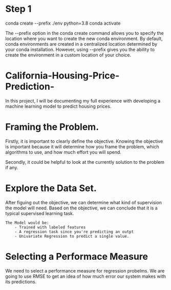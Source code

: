 # Step 1 

conda create --prefix ./env python=3.8 
conda activate 

The --prefix option in the conda create command allows you to specify the location where you want to create the new conda environment. By default, conda environments are created in a centralized location determined by your conda installation. However, using --prefix gives you the ability to create the environment in a custom location of your choice.


# California-Housing-Price-Prediction-
In this project, I will be documenting my full experience with developing a machine learning model to predict housing prices.  

# Framing the Problem. 
Firstly, it is important to clearly define the objective. Knowing the objective is important because it will determine how you frame the problem, which algorithms to use, and how much effort you will spend. 

Secondly, it could be helpful to look at the currently solution to the problem if any.  

# Explore the Data Set. 

After figuing out the objective, we can determine what kind of supervision the model will need. 
    Based on the objective, we can conclude that it is a typical supervised learning task. 
    
    The Model would be: 
        - Trained with labeled features 
        - A regression task since you're predicting an outpt 
        - Univariate Regression to predict a single value. 

# Selecting a Performace Measure 

We need to select a performance measure for regression probelms. We are going to use RMSE to get an idea of how much error our system makes with its predictions. 


